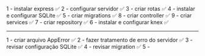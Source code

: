 1 - instalar express ✅
2 - configurar servidor ✅
3 - criar rotas ✅
4 - instalar e configurar SQLite ✅
5 - criar migrations ✅
8 - criar controller ✅
9 - criar services ✅
7 - criar repository ✅
6 - instalar e configurar knex ✅

-------------------------------

1 - criar arquivo AppError ✅
2 - fazer tratamento de erro do servidor ✅
3 - revisar configuração SQLite ✅
4 - revisar migration ✅
5 -

